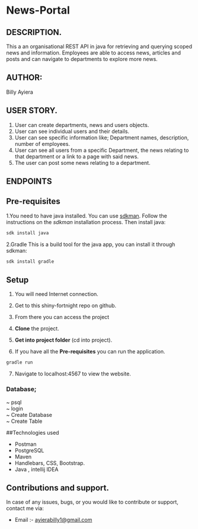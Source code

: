 # News-Portal

## DESCRIPTION.

This a an organisational REST API in java for retrieving and querying scoped news and information. Employees are able to access news, articles and posts and can navigate to departments to explore more news.

## AUTHOR: 
Billy Ayiera

## USER STORY.
1. User can create departments, news and users objects.
2. User can see individual users and their details.
3. User can see specific information like; Department names, description, number of employees.
4. User can see all users from a specific Department, the news relating to that department or a link to a page with said news. 
5. The user can post some news relating to a department.

## ENDPOINTS

## Pre-requisites
1.You need to have java installed. You can use [sdkman](https://sdkman.io/).
Follow the instructions on the _sdkman_ installation process. Then install java:
 ```bash
sdk install java
 ```

2.Gradle
This is a build tool for the java app, you can install it through sdkman:
```bash
sdk install gradle
```
## Setup
1. You will need Internet connection.

2. Get to this shiny-fortnight repo on github.

3. From there you can access the project

4. **Clone** the project.

5. **Get into project folder** (cd into project).

6. If you have all the **Pre-requisites** you can run the application.
 ``` bash
gradle run
 ```
7. Navigate to localhost:4567 to view the website.

### Database;
~ psql <br>
~ login <br>
~ Create Database <br>
~ Create Table

##Technologies used
- Postman
- PostgreSQL
- Maven
- Handlebars, CSS, Bootstrap.
- Java , intellij IDEA

## Contributions and support.
In case of any issues, bugs, or you would like to contribute or support, contact me via: 
- Email :- ayierabilly1@gmail.com